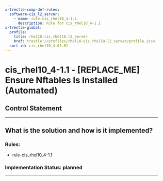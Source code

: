 ```yaml
---
x-trestle-comp-def-rules:
  software-cis_l2_server:
    - name: rule-cis_rhel10_4-1.1
      description: Rule for cis_rhel10_4-1.1
x-trestle-global:
  profile:
    title: rhel10-cis_rhel10-l2_server
    href: trestle://profiles/rhel10-cis_rhel10-l2_server/profile.json
  sort-id: cis_rhel10_4-01.01
---
```


# cis_rhel10_4-1.1 - \[REPLACE_ME\] Ensure Nftables Is Installed (Automated)

## Control Statement

______________________________________________________________________

## What is the solution and how is it implemented?

<!-- For implementation status enter one of: implemented, partial, planned, alternative, not-applicable -->

<!-- Note that the list of rules under ### Rules: is read-only and changes will not be captured after assembly to JSON -->

<!-- Add control implementation description here for control: cis_rhel10_4-1.1 -->

### Rules:

  - rule-cis_rhel10_4-1.1

### Implementation Status: planned

______________________________________________________________________
